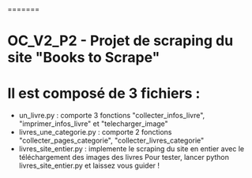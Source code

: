 =======
# OC_V2_P2 - Projet de scraping du site  "Books to Scrape"

Il est composé de 3 fichiers :
=======
- un_livre.py : comporte 3 fonctions "collecter_infos_livre", "imprimer_infos_livre" et "telecharger_image"
- livres_une_categorie.py : comporte 2 fonctions "collecter_pages_categorie",  "collecter_livres_categorie"
- livres_site_entier.py : implemente le scraping du site en entier avec le téléchargement des images des livres
Pour tester, lancer python livres_site_entier.py et laissez vous guider !

